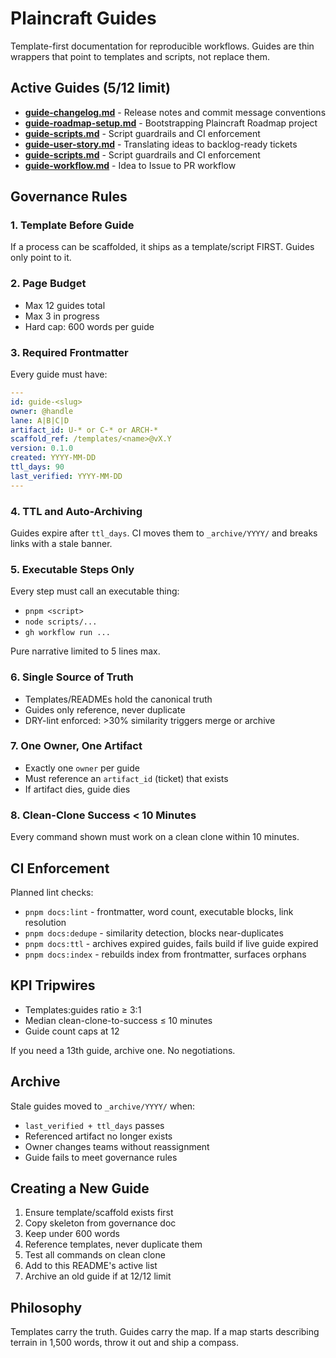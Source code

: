 # Plaincraft Guides

Template-first documentation for reproducible workflows. Guides are thin wrappers that point to templates and scripts, not replace them.

## Active Guides (5/12 limit)

- **[guide-changelog.md](./guide-changelog.md)** - Release notes and commit message conventions
- **[guide-roadmap-setup.md](./guide-roadmap-setup.md)** - Bootstrapping Plaincraft Roadmap project
- **[guide-scripts.md](./guide-scripts.md)** - Script guardrails and CI enforcement
- **[guide-user-story.md](./guide-user-story.md)** - Translating ideas to backlog-ready tickets
- **[guide-scripts.md](./guide-scripts.md)** - Script guardrails and CI enforcement
- **[guide-workflow.md](./guide-workflow.md)** - Idea to Issue to PR workflow

## Governance Rules

### 1. Template Before Guide

If a process can be scaffolded, it ships as a template/script FIRST. Guides only point to it.

### 2. Page Budget

- Max 12 guides total
- Max 3 in progress
- Hard cap: 600 words per guide

### 3. Required Frontmatter

Every guide must have:

```yaml
---
id: guide-<slug>
owner: @handle
lane: A|B|C|D
artifact_id: U-* or C-* or ARCH-*
scaffold_ref: /templates/<name>@vX.Y
version: 0.1.0
created: YYYY-MM-DD
ttl_days: 90
last_verified: YYYY-MM-DD
---
```

### 4. TTL and Auto-Archiving

Guides expire after `ttl_days`. CI moves them to `_archive/YYYY/` and breaks links with a stale banner.

### 5. Executable Steps Only

Every step must call an executable thing:

- `pnpm <script>`
- `node scripts/...`
- `gh workflow run ...`

Pure narrative limited to 5 lines max.

### 6. Single Source of Truth

- Templates/READMEs hold the canonical truth
- Guides only reference, never duplicate
- DRY-lint enforced: >30% similarity triggers merge or archive

### 7. One Owner, One Artifact

- Exactly one `owner` per guide
- Must reference an `artifact_id` (ticket) that exists
- If artifact dies, guide dies

### 8. Clean-Clone Success < 10 Minutes

Every command shown must work on a clean clone within 10 minutes.

## CI Enforcement

Planned lint checks:

- `pnpm docs:lint` - frontmatter, word count, executable blocks, link resolution
- `pnpm docs:dedupe` - similarity detection, blocks near-duplicates
- `pnpm docs:ttl` - archives expired guides, fails build if live guide expired
- `pnpm docs:index` - rebuilds index from frontmatter, surfaces orphans

## KPI Tripwires

- Templates:guides ratio ≥ 3:1
- Median clean-clone-to-success ≤ 10 minutes
- Guide count caps at 12

If you need a 13th guide, archive one. No negotiations.

## Archive

Stale guides moved to `_archive/YYYY/` when:

- `last_verified + ttl_days` passes
- Referenced artifact no longer exists
- Owner changes teams without reassignment
- Guide fails to meet governance rules

## Creating a New Guide

1. Ensure template/scaffold exists first
2. Copy skeleton from governance doc
3. Keep under 600 words
4. Reference templates, never duplicate them
5. Test all commands on clean clone
6. Add to this README's active list
7. Archive an old guide if at 12/12 limit

## Philosophy

Templates carry the truth. Guides carry the map. If a map starts describing terrain in 1,500 words, throw it out and ship a compass.
